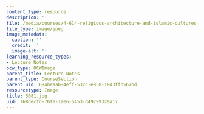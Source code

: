 ```yaml
---
content_type: resource
description: ''
file: /media/courses/4-614-religious-architecture-and-islamic-cultures-fall-2002/768decfd76fe1ae65453d49299329a17_5081.jpg
file_type: image/jpeg
image_metadata:
  caption: ''
  credit: ''
  image-alt: ''
learning_resource_types:
- Lecture Notes
ocw_type: OCWImage
parent_title: Lecture Notes
parent_type: CourseSection
parent_uid: 68abeaab-4eff-532c-e858-18d3ffb567bd
resourcetype: Image
title: 5081.jpg
uid: 768decfd-76fe-1ae6-5453-d49299329a17
---
```

